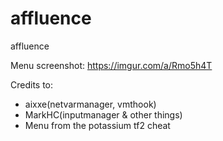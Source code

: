 # affluence
affluence

Menu screenshot:
https://imgur.com/a/Rmo5h4T

Credits to:
- aixxe(netvarmanager, vmthook)
- MarkHC(inputmanager & other things)
- Menu from the potassium tf2 cheat
